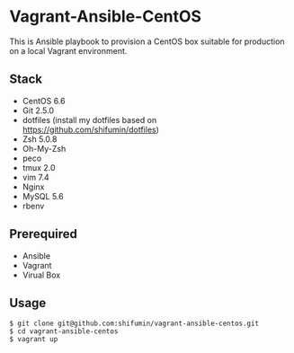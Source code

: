 Vagrant-Ansible-CentOS
===============
This is Ansible playbook to provision a CentOS box suitable for production on a local Vagrant environment.

## Stack
* CentOS 6.6
* Git 2.5.0
* dotfiles (install my dotfiles based on https://github.com/shifumin/dotfiles)
* Zsh 5.0.8
* Oh-My-Zsh
* peco
* tmux 2.0
* vim 7.4
* Nginx
* MySQL 5.6
* rbenv

## Prerequired
* Ansible
* Vagrant
* Virual Box

## Usage

```
$ git clone git@github.com:shifumin/vagrant-ansible-centos.git
$ cd vagrant-ansible-centos
$ vagrant up
```
